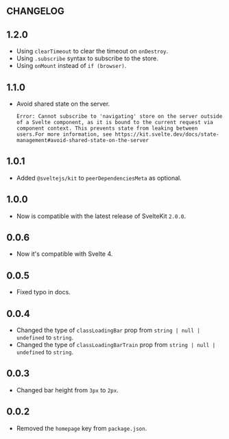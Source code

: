 ## CHANGELOG

## 1.2.0

-   Using `clearTimeout` to clear the timeout on `onDestroy`.
-   Using `.subscribe` syntax to subscribe to the store.
-   Using `onMount` instead of `if (browser)`.

## 1.1.0

-   Avoid shared state on the server.
    ```
    Error: Cannot subscribe to 'navigating' store on the server outside of a Svelte component, as it is bound to the current request via component context. This prevents state from leaking between users.For more information, see https://kit.svelte.dev/docs/state-management#avoid-shared-state-on-the-server
    ```

## 1.0.1

-   Added `@sveltejs/kit` to `peerDependenciesMeta` as optional.

## 1.0.0

-   Now is compatible with the latest release of SvelteKit `2.0.0`.

## 0.0.6

-   Now it's compatible with Svelte 4.

## 0.0.5

-   Fixed typo in docs.

## 0.0.4

-   Changed the type of `classLoadingBar` prop from `string | null | undefined` to `string`.
-   Changed the type of `classLoadingBarTrain` prop from `string | null | undefined` to `string`.

## 0.0.3

-   Changed bar height from `3px` to `2px`.

## 0.0.2

-   Removed the `homepage` key from `package.json`.
